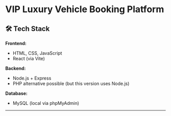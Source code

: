 # VIP Luxury Vehicle Booking Platform

## 🛠 Tech Stack

**Frontend:**  
- HTML, CSS, JavaScript  
- React (via Vite)  

**Backend:**  
- Node.js + Express  
- PHP alternative possible (but this version uses Node.js)  

**Database:**  
- MySQL (local via phpMyAdmin)

---
